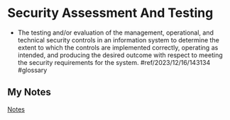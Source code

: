 # Security Assessment And Testing
- The testing and/or evaluation of the management, operational, and technical security controls in an information system to determine the extent to which the controls are implemented correctly, operating as intended, and producing the desired outcome with respect to meeting the security requirements for the system. #ref/2023/12/16/143134 #glossary
## My Notes
[Notes](mynotes/security-assessment-and-testing-notes.md)
